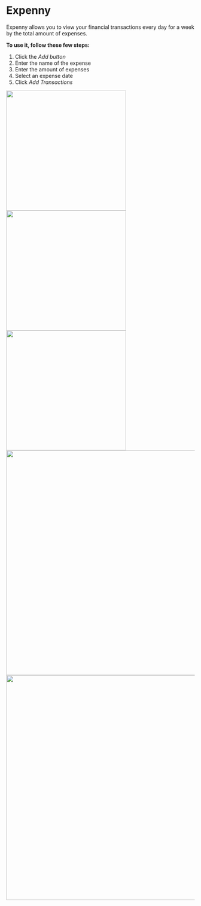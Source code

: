 # Expenny
Expenny allows you to view your financial transactions every day for a week by the total amount of expenses.<br/>

**To use it, follow these few steps:**
1. Click the *Add button*
2. Enter the name of the expense
3. Enter the amount of expenses
4. Select an expense date
5. Click *Add Transactions* 
<p float="left">
<img src="https://user-images.githubusercontent.com/101862863/220946505-62e31ff2-b4b8-4379-ac3d-77722a89626b.png" width="320">
<img src="https://user-images.githubusercontent.com/101862863/220946507-a6c925fe-f08d-463a-aea8-c34bc461aaf6.png" width="320">
<img src="https://user-images.githubusercontent.com/101862863/220946514-08af720e-3eb1-4c77-a1e2-3e26d28bb4e6.png" width="320">
<img src="https://user-images.githubusercontent.com/101862863/220948917-724eb14b-ecbf-4fd5-a529-6f7a65e8c769.png" width="600">
<img src="https://user-images.githubusercontent.com/101862863/220948921-ec53b604-2f6c-479e-b202-f34bc987549c.png" width="600">
<p/>

